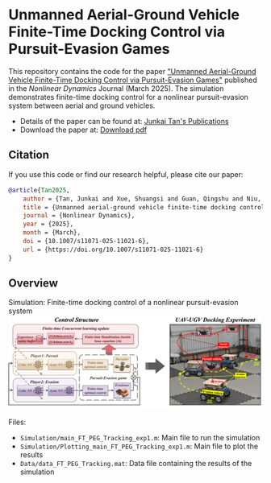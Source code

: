 #  Unmanned Aerial-Ground Vehicle Finite-Time Docking Control via Pursuit-Evasion Games
 
This repository contains the code for the paper ["Unmanned Aerial-Ground Vehicle Finite-Time Docking Control via Pursuit-Evasion Games"](https://link.springer.com/article/10.1007/s11071-025-11021-6) published in the *Nonlinear Dynamics* Journal (March 2025). The simulation demonstrates finite-time docking control for a nonlinear pursuit-evasion system between aerial and ground vehicles.

+ Details of the paper can be found at: [Junkai Tan's Publications](https://tanjunkai2001.github.io/publications/)
+ Download the paper at: [Download pdf](https://tanjunkai2001.github.io/assets/Unmanned%20aerial-ground%20vehicle%20finite-time%20docking%20control%20via%20pursuit-evasion%20games.pdf)

## Citation

If you use this code or find our research helpful, please cite our paper:

```bibtex
@article{Tan2025,
    author = {Tan, Junkai and Xue, Shuangsi and Guan, Qingshu and Niu, Tiansen and Cao, Hui and Chen, Badong},
    title = {Unmanned aerial-ground vehicle finite-time docking control via pursuit-evasion games},
    journal = {Nonlinear Dynamics},
    year = {2025},
    month = {March},
    doi = {10.1007/s11071-025-11021-6},
    url = {https://doi.org/10.1007/s11071-025-11021-6}
}
```

## Overview

Simulation: Finite-time docking control of a nonlinear pursuit-evasion system
![structure](unmanned_systems_control.png)

Files:
- `Simulation/main_FT_PEG_Tracking_exp1.m`: Main file to run the simulation
- `Simulation/Plotting_main_FT_PEG_Tracking_exp1.m`: Main file to plot the results
- `Data/data_FT_PEG_Tracking.mat`: Data file containing the results of the simulation
